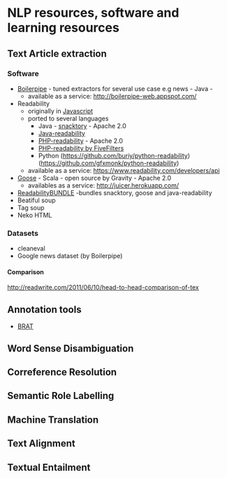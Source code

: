 # NLP resources, software and learning resources 

## Text Article extraction
### Software 
* [Boilerpipe](https://code.google.com/p/boilerpipe/) - tuned extractors for several use case e.g news - Java - 
   - available as a service: http://boilerpipe-web.appspot.com/
* Readability 
   - originally in [Javascript](http://code.google.com/p/arc90labs-readability/) 
   - ported to several languages 
      - Java - [snacktory](https://github.com/karussell/snacktory) - Apache 2.0
      - [Java-readability](https://github.com/basis-technology-corp/Java-readability)
      - [PHP-readability](https://github.com/feelinglucky/php-readability) - Apache 2.0 
      - [PHP-readability by FiveFilters](http://code.fivefilters.org/php-readability)
      - Python (https://github.com/buriy/python-readability)(https://github.com/gfxmonk/python-readability)
   - available as a service: https://www.readability.com/developers/api
* [Goose](https://github.com/jiminoc/goose) - Scala - open source by Gravity - Apache 2.0 
   - availables as a service: http://juicer.herokuapp.com/
* [ReadabilityBUNDLE](https://github.com/srijiths/readabilityBUNDLE) -bundles snacktory, goose and java-readability
* Beatiful soup
* Tag soup
* Neko HTML
### Datasets
* cleaneval
* Google news dataset (by Boilerpipe) 

#### Comparison 
http://readwrite.com/2011/06/10/head-to-head-comparison-of-tex

## Annotation tools
* [BRAT](http://brat.nlplab.org/)

## Word Sense Disambiguation 
## Correference Resolution 
## Semantic Role Labelling
## Machine Translation
## Text Alignment
## Textual Entailment

